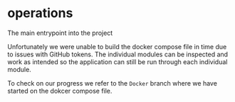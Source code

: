 # operations
 The main entrypoint into the project

Unfortunately we were unable to build the docker compose file in time due to issues with GitHub tokens. The individual modules can be inspected and work as intended so the application can still be run through each individual module. 

To check on our progress we refer to the `Docker` branch where we have started on the dokcer compose file. 
 
